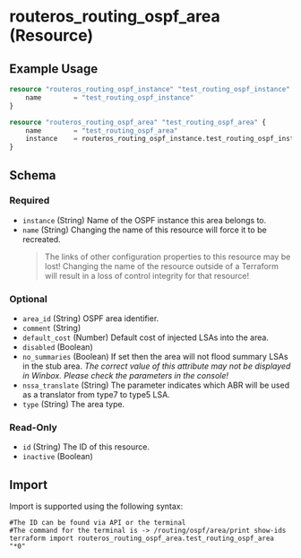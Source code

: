 # routeros_routing_ospf_area (Resource)


## Example Usage
```terraform
resource "routeros_routing_ospf_instance" "test_routing_ospf_instance" {
	name   		= "test_routing_ospf_instance"
}

resource "routeros_routing_ospf_area" "test_routing_ospf_area" {
	name   		= "test_routing_ospf_area"
	instance 	= routeros_routing_ospf_instance.test_routing_ospf_instance.name
}
```

<!-- schema generated by tfplugindocs -->
## Schema

### Required

- `instance` (String) Name of the OSPF instance this area belongs to.
- `name` (String) Changing the name of this resource will force it to be recreated.
	> The links of other configuration properties to this resource may be lost!
	> Changing the name of the resource outside of a Terraform will result in a loss of control integrity for that resource!

### Optional

- `area_id` (String) OSPF area identifier.
- `comment` (String)
- `default_cost` (Number) Default cost of injected LSAs into the area.
- `disabled` (Boolean)
- `no_summaries` (Boolean) If set then the area will not flood summary LSAs in the stub area. <em>The correct value of this attribute may not be displayed in Winbox. Please check the parameters in the console!</em>
- `nssa_translate` (String) The parameter indicates which ABR will be used as a translator from type7 to type5 LSA.
- `type` (String) The area type.

### Read-Only

- `id` (String) The ID of this resource.
- `inactive` (Boolean)

## Import
Import is supported using the following syntax:
```shell
#The ID can be found via API or the terminal
#The command for the terminal is -> /routing/ospf/area/print show-ids
terraform import routeros_routing_ospf_area.test_routing_ospf_area "*0"
```
